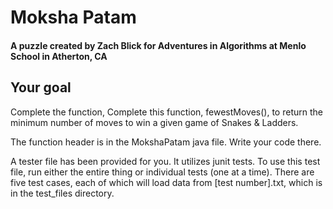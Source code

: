 # Moksha Patam
#### A puzzle created by Zach Blick for Adventures in Algorithms at Menlo School in Atherton, CA

## Your goal
Complete the function, Complete this function, fewestMoves(), to return the minimum number of moves to win a given game of Snakes & Ladders.

The function header is in the MokshaPatam java file. Write your code there.

A tester file has been provided for you. It utilizes junit tests.
To use this test file, run either the entire thing or individual tests (one at a time).
There are five test cases, each of which will load data from [test number].txt, which is in the
test_files directory.